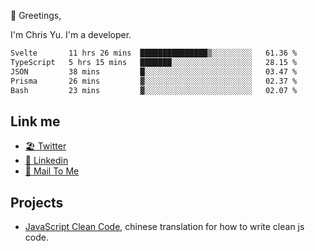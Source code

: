 👋 Greetings, 

I'm Chris Yu. I'm a developer. 


<!--START_SECTION:waka-->

```txt
Svelte       11 hrs 26 mins  ███████████████▒░░░░░░░░░   61.36 %
TypeScript   5 hrs 15 mins   ███████░░░░░░░░░░░░░░░░░░   28.15 %
JSON         38 mins         █░░░░░░░░░░░░░░░░░░░░░░░░   03.47 %
Prisma       26 mins         ▓░░░░░░░░░░░░░░░░░░░░░░░░   02.37 %
Bash         23 mins         ▓░░░░░░░░░░░░░░░░░░░░░░░░   02.07 %
```

<!--END_SECTION:waka-->

## Link me

- [🏖️ Twitter](https://twitter.com/yuetong3yu)
- [🧳 Linkedin](https://www.linkedin.com/in/yuetong3yu)
- [📧 Mail To Me](mailto:yuetong3yu@gmail.com)


## Projects 

- [JavaScript Clean Code](https://js-clean-code-cn.vercel.app/), chinese translation for how to write clean js code.
